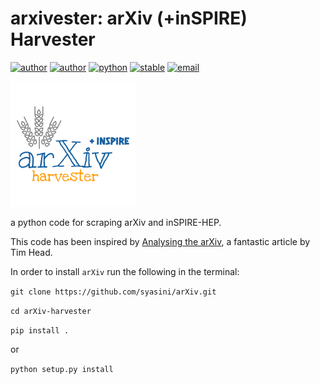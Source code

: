# arxivester: arXiv (+inSPIRE) Harvester


[![author](https://img.shields.io/badge/author-syasini-red)](https://github.com/syasini)
[![author](https://img.shields.io/badge/author-aoji-red)](https://github.com/aoji)
[![python](https://img.shields.io/badge/python-v3.6+-blue)](https://www.python.org/downloads/release/python-370/)
[![stable](https://img.shields.io/badge/stable-v0.2-green)](https://github.com/syasini/arXiv)
[![email](https://img.shields.io/badge/email-siavash.yasini%40gmail.com-lightgrey)](mailto:siavash.yasini@gmail.com)


![logo](logo.png)

a python code for scraping arXiv and inSPIRE-HEP.

This code has been inspired by [Analysing the arXiv](http://betatim.github.io/posts/analysing-the-arxiv/#factoid), a fantastic article by Tim Head. 


In order to install `arXiv` run the following in the terminal:

`git clone https://github.com/syasini/arXiv.git`

`cd arXiv-harvester` 

`pip install .`

or 

`python setup.py install`


